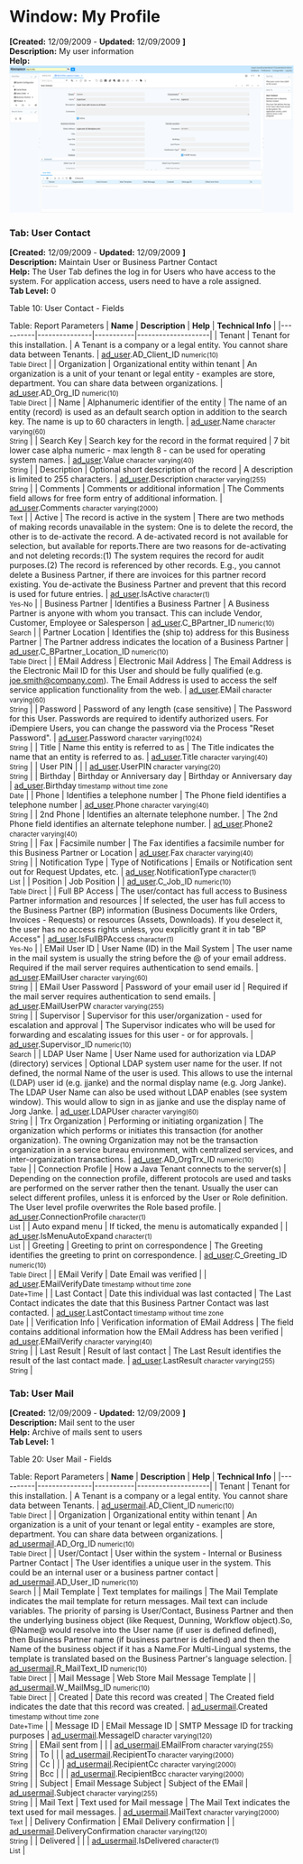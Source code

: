 # Window: My Profile

**[Created:** 12/09/2009 - **Updated:** 12/09/2009 **]**  
**Description:** My user information  
**Help:**   
![](/img/docs/manual/MyProfile-Window_iDempiere_v12.0.0.png)

### Tab: User Contact

**[Created:** 12/09/2009 - **Updated:** 12/09/2009 **]**   
**Description:** Maintain User or Business Partner Contact  
**Help:** The User Tab defines the log in for Users who have access to the system.  For application access, users need to have a role assigned.  
**Tab Level:** 0

Table 10: User Contact - Fields 

Table: Report Parameters
| **Name** | **Description** | **Help** | **Technical Info** |
|----------|---------------|-----------|--------------------|
| Tenant | Tenant for this installation. | A Tenant is a company or a legal entity. You cannot share data between Tenants. | [ad_user](https://idempiere-schemaspy.muriloht.com/adempiere/tables/ad_user.html).AD_Client_ID<small> numeric(10) <br/> Table Direct</small> | 
| Organization | Organizational entity within tenant | An organization is a unit of your tenant or legal entity - examples are store, department. You can share data between organizations. | [ad_user](https://idempiere-schemaspy.muriloht.com/adempiere/tables/ad_user.html).AD_Org_ID<small> numeric(10) <br/> Table Direct</small> | 
| Name | Alphanumeric identifier of the entity | The name of an entity (record) is used as an default search option in addition to the search key. The name is up to 60 characters in length. | [ad_user](https://idempiere-schemaspy.muriloht.com/adempiere/tables/ad_user.html).Name<small> character varying(60) <br/> String</small> | 
| Search Key | Search key for the record in the format required | 7 bit lower case alpha numeric - max length 8 - can be used for operating system names. | [ad_user](https://idempiere-schemaspy.muriloht.com/adempiere/tables/ad_user.html).Value<small> character varying(40) <br/> String</small> | 
| Description | Optional short description of the record | A description is limited to 255 characters. | [ad_user](https://idempiere-schemaspy.muriloht.com/adempiere/tables/ad_user.html).Description<small> character varying(255) <br/> String</small> | 
| Comments | Comments or additional information | The Comments field allows for free form entry of additional information. | [ad_user](https://idempiere-schemaspy.muriloht.com/adempiere/tables/ad_user.html).Comments<small> character varying(2000) <br/> Text</small> | 
| Active | The record is active in the system | There are two methods of making records unavailable in the system: One is to delete the record, the other is to de-activate the record. A de-activated record is not available for selection, but available for reports.There are two reasons for de-activating and not deleting records:(1) The system requires the record for audit purposes.(2) The record is referenced by other records. E.g., you cannot delete a Business Partner, if there are invoices for this partner record existing. You de-activate the Business Partner and prevent that this record is used for future entries. | [ad_user](https://idempiere-schemaspy.muriloht.com/adempiere/tables/ad_user.html).IsActive<small> character(1) <br/> Yes-No</small> | 
| Business Partner | Identifies a Business Partner | A Business Partner is anyone with whom you transact.  This can include Vendor, Customer, Employee or Salesperson | [ad_user](https://idempiere-schemaspy.muriloht.com/adempiere/tables/ad_user.html).C_BPartner_ID<small> numeric(10) <br/> Search</small> | 
| Partner Location | Identifies the (ship to) address for this Business Partner | The Partner address indicates the location of a Business Partner | [ad_user](https://idempiere-schemaspy.muriloht.com/adempiere/tables/ad_user.html).C_BPartner_Location_ID<small> numeric(10) <br/> Table Direct</small> | 
| EMail Address | Electronic Mail Address | The Email Address is the Electronic Mail ID for this User and should be fully qualified (e.g. joe.smith@company.com). The Email Address is used to access the self service application functionality from the web. | [ad_user](https://idempiere-schemaspy.muriloht.com/adempiere/tables/ad_user.html).EMail<small> character varying(60) <br/> String</small> | 
| Password | Password of any length (case sensitive) | The Password for this User.  Passwords are required to identify authorized users.  For iDempiere Users, you can change the password via the Process &quot;Reset Password&quot;. | [ad_user](https://idempiere-schemaspy.muriloht.com/adempiere/tables/ad_user.html).Password<small> character varying(1024) <br/> String</small> | 
| Title | Name this entity is referred to as | The Title indicates the name that an entity is referred to as. | [ad_user](https://idempiere-schemaspy.muriloht.com/adempiere/tables/ad_user.html).Title<small> character varying(40) <br/> String</small> | 
| User PIN |  |  | [ad_user](https://idempiere-schemaspy.muriloht.com/adempiere/tables/ad_user.html).UserPIN<small> character varying(20) <br/> String</small> | 
| Birthday | Birthday or Anniversary day | Birthday or Anniversary day | [ad_user](https://idempiere-schemaspy.muriloht.com/adempiere/tables/ad_user.html).Birthday<small> timestamp without time zone <br/> Date</small> | 
| Phone | Identifies a telephone number | The Phone field identifies a telephone number | [ad_user](https://idempiere-schemaspy.muriloht.com/adempiere/tables/ad_user.html).Phone<small> character varying(40) <br/> String</small> | 
| 2nd Phone | Identifies an alternate telephone number. | The 2nd Phone field identifies an alternate telephone number. | [ad_user](https://idempiere-schemaspy.muriloht.com/adempiere/tables/ad_user.html).Phone2<small> character varying(40) <br/> String</small> | 
| Fax | Facsimile number | The Fax identifies a facsimile number for this Business Partner or  Location | [ad_user](https://idempiere-schemaspy.muriloht.com/adempiere/tables/ad_user.html).Fax<small> character varying(40) <br/> String</small> | 
| Notification Type | Type of Notifications | Emails or Notification sent out for Request Updates, etc. | [ad_user](https://idempiere-schemaspy.muriloht.com/adempiere/tables/ad_user.html).NotificationType<small> character(1) <br/> List</small> | 
| Position | Job Position |  | [ad_user](https://idempiere-schemaspy.muriloht.com/adempiere/tables/ad_user.html).C_Job_ID<small> numeric(10) <br/> Table Direct</small> | 
| Full BP Access | The user/contact has full access to Business Partner information and resources | If selected, the user has full access to the Business Partner (BP) information (Business Documents like Orders, Invoices - Requests) or resources (Assets, Downloads). If you deselect it, the user has no access rights unless, you explicitly grant it in tab &quot;BP Access&quot; | [ad_user](https://idempiere-schemaspy.muriloht.com/adempiere/tables/ad_user.html).IsFullBPAccess<small> character(1) <br/> Yes-No</small> | 
| EMail User ID | User Name (ID) in the Mail System | The user name in the mail system is usually the string before the @ of your email address.  Required if the mail server requires authentication to send emails. | [ad_user](https://idempiere-schemaspy.muriloht.com/adempiere/tables/ad_user.html).EMailUser<small> character varying(60) <br/> String</small> | 
| EMail User Password | Password of your email user id | Required if the mail server requires authentication to send emails. | [ad_user](https://idempiere-schemaspy.muriloht.com/adempiere/tables/ad_user.html).EMailUserPW<small> character varying(255) <br/> String</small> | 
| Supervisor | Supervisor for this user/organization - used for escalation and approval | The Supervisor indicates who will be used for forwarding and escalating issues for this user - or for approvals. | [ad_user](https://idempiere-schemaspy.muriloht.com/adempiere/tables/ad_user.html).Supervisor_ID<small> numeric(10) <br/> Search</small> | 
| LDAP User Name | User Name used for authorization via LDAP (directory) services | Optional LDAP system user name for the user. If not defined, the normal Name of the user is used. This allows to use the internal (LDAP) user id (e.g. jjanke) and the normal display name (e.g. Jorg Janke).  The LDAP User Name can also be used without LDAP enables (see system window).  This would allow to sign in as jjanke and use the display name of Jorg Janke. | [ad_user](https://idempiere-schemaspy.muriloht.com/adempiere/tables/ad_user.html).LDAPUser<small> character varying(60) <br/> String</small> | 
| Trx Organization | Performing or initiating organization | The organization which performs or initiates this transaction (for another organization).  The owning Organization may not be the transaction organization in a service bureau environment, with centralized services, and inter-organization transactions. | [ad_user](https://idempiere-schemaspy.muriloht.com/adempiere/tables/ad_user.html).AD_OrgTrx_ID<small> numeric(10) <br/> Table</small> | 
| Connection Profile | How a Java Tenant connects to the server(s) | Depending on the connection profile, different protocols are used and tasks are performed on the server rather then the tenant. Usually the user can select different profiles, unless it is enforced by the User or Role definition. The User level profile overwrites the Role based profile. | [ad_user](https://idempiere-schemaspy.muriloht.com/adempiere/tables/ad_user.html).ConnectionProfile<small> character(1) <br/> List</small> | 
| Auto expand menu | If ticked, the menu is automatically expanded |  | [ad_user](https://idempiere-schemaspy.muriloht.com/adempiere/tables/ad_user.html).IsMenuAutoExpand<small> character(1) <br/> List</small> | 
| Greeting | Greeting to print on correspondence | The Greeting identifies the greeting to print on correspondence. | [ad_user](https://idempiere-schemaspy.muriloht.com/adempiere/tables/ad_user.html).C_Greeting_ID<small> numeric(10) <br/> Table Direct</small> | 
| EMail Verify | Date Email was verified |  | [ad_user](https://idempiere-schemaspy.muriloht.com/adempiere/tables/ad_user.html).EMailVerifyDate<small> timestamp without time zone <br/> Date+Time</small> | 
| Last Contact | Date this individual was last contacted | The Last Contact indicates the date that this Business Partner Contact was last contacted. | [ad_user](https://idempiere-schemaspy.muriloht.com/adempiere/tables/ad_user.html).LastContact<small> timestamp without time zone <br/> Date</small> | 
| Verification Info | Verification information of EMail Address | The field contains additional information how the EMail Address has been verified | [ad_user](https://idempiere-schemaspy.muriloht.com/adempiere/tables/ad_user.html).EMailVerify<small> character varying(40) <br/> String</small> | 
| Last Result | Result of last contact | The Last Result identifies the result of the last contact made. | [ad_user](https://idempiere-schemaspy.muriloht.com/adempiere/tables/ad_user.html).LastResult<small> character varying(255) <br/> String</small> | 


### Tab: User Mail

**[Created:** 12/09/2009 - **Updated:** 12/09/2009 **]**   
**Description:** Mail sent to the user  
**Help:** Archive of mails sent to users  
**Tab Level:** 1

Table 20: User Mail - Fields 

Table: Report Parameters
| **Name** | **Description** | **Help** | **Technical Info** |
|----------|---------------|-----------|--------------------|
| Tenant | Tenant for this installation. | A Tenant is a company or a legal entity. You cannot share data between Tenants. | [ad_usermail](https://idempiere-schemaspy.muriloht.com/adempiere/tables/ad_usermail.html).AD_Client_ID<small> numeric(10) <br/> Table Direct</small> | 
| Organization | Organizational entity within tenant | An organization is a unit of your tenant or legal entity - examples are store, department. You can share data between organizations. | [ad_usermail](https://idempiere-schemaspy.muriloht.com/adempiere/tables/ad_usermail.html).AD_Org_ID<small> numeric(10) <br/> Table Direct</small> | 
| User/Contact | User within the system - Internal or Business Partner Contact | The User identifies a unique user in the system. This could be an internal user or a business partner contact | [ad_usermail](https://idempiere-schemaspy.muriloht.com/adempiere/tables/ad_usermail.html).AD_User_ID<small> numeric(10) <br/> Search</small> | 
| Mail Template | Text templates for mailings | The Mail Template indicates the mail template for return messages. Mail text can include variables.  The priority of parsing is User/Contact, Business Partner and then the underlying business object (like Request, Dunning, Workflow object).So, @Name@ would resolve into the User name (if user is defined defined), then Business Partner name (if business partner is defined) and then the Name of the business object if it has a Name.For Multi-Lingual systems, the template is translated based on the Business Partner&#x27;s language selection. | [ad_usermail](https://idempiere-schemaspy.muriloht.com/adempiere/tables/ad_usermail.html).R_MailText_ID<small> numeric(10) <br/> Table Direct</small> | 
| Mail Message | Web Store Mail Message Template |  | [ad_usermail](https://idempiere-schemaspy.muriloht.com/adempiere/tables/ad_usermail.html).W_MailMsg_ID<small> numeric(10) <br/> Table Direct</small> | 
| Created | Date this record was created | The Created field indicates the date that this record was created. | [ad_usermail](https://idempiere-schemaspy.muriloht.com/adempiere/tables/ad_usermail.html).Created<small> timestamp without time zone <br/> Date+Time</small> | 
| Message ID | EMail Message ID | SMTP Message ID for tracking purposes | [ad_usermail](https://idempiere-schemaspy.muriloht.com/adempiere/tables/ad_usermail.html).MessageID<small> character varying(120) <br/> String</small> | 
| EMail sent from |  |  | [ad_usermail](https://idempiere-schemaspy.muriloht.com/adempiere/tables/ad_usermail.html).EMailFrom<small> character varying(255) <br/> String</small> | 
| To |  |  | [ad_usermail](https://idempiere-schemaspy.muriloht.com/adempiere/tables/ad_usermail.html).RecipientTo<small> character varying(2000) <br/> String</small> | 
| Cc |  |  | [ad_usermail](https://idempiere-schemaspy.muriloht.com/adempiere/tables/ad_usermail.html).RecipientCc<small> character varying(2000) <br/> String</small> | 
| Bcc |  |  | [ad_usermail](https://idempiere-schemaspy.muriloht.com/adempiere/tables/ad_usermail.html).RecipientBcc<small> character varying(2000) <br/> String</small> | 
| Subject | Email Message Subject | Subject of the EMail | [ad_usermail](https://idempiere-schemaspy.muriloht.com/adempiere/tables/ad_usermail.html).Subject<small> character varying(255) <br/> String</small> | 
| Mail Text | Text used for Mail message | The Mail Text indicates the text used for mail messages. | [ad_usermail](https://idempiere-schemaspy.muriloht.com/adempiere/tables/ad_usermail.html).MailText<small> character varying(2000) <br/> Text</small> | 
| Delivery Confirmation | EMail Delivery confirmation |  | [ad_usermail](https://idempiere-schemaspy.muriloht.com/adempiere/tables/ad_usermail.html).DeliveryConfirmation<small> character varying(120) <br/> String</small> | 
| Delivered |  |  | [ad_usermail](https://idempiere-schemaspy.muriloht.com/adempiere/tables/ad_usermail.html).IsDelivered<small> character(1) <br/> List</small> | 


